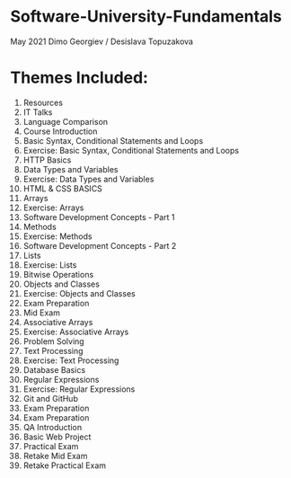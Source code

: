# Software-University-Fundamentals
May 2021 
Dimo Georgiev / Desislava Topuzakova


# Themes Included: 

1. Resources
2. IT Talks
3. Language Comparison
4. Course Introduction
5. Basic Syntax, Conditional Statements and Loops
6. Exercise: Basic Syntax, Conditional Statements and Loops
7. HTTP Basics
8. Data Types and Variables
9. Exercise: Data Types and Variables
10. HTML & CSS BASICS
11. Arrays
12. Exercise: Arrays
13. Software Development Concepts - Part 1
14. Methods
15. Exercise: Methods
16. Software Development Concepts - Part 2
17. Lists
18. Exercise: Lists
19. Bitwise Operations
20. Objects and Classes
21. Exercise: Objects and Classes
22. Exam Preparation
23. Mid Exam
24. Associative Arrays
25. Exercise: Associative Arrays
26. Problem Solving
27. Text Processing
28. Exercise: Text Processing
29. Database Basics
30. Regular Expressions
31. Exercise: Regular Expressions
32. Git and GitHub
33. Exam Preparation
34. Exam Preparation
35. QA Introduction
36. Basic Web Project
37. Practical Exam
38. Retake Mid Exam
39. Retake Practical Exam
